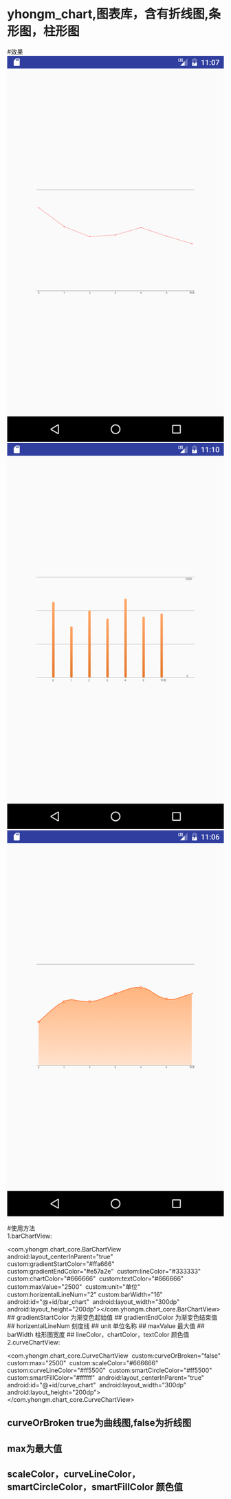 # yhongm_chart,图表库，含有折线图,条形图，柱形图
#效果
<img src="/preview/Screenshot_1491750474.png">
<img src="/preview/Screenshot_1491750643.png">
<img src="/preview/Screenshot_1491750379.png">

#使用方法
</br>
1.barChartView:

<com.yhongm.chart_core.BarChartView     android:layout_centerInParent="true"     custom:gradientStartColor="#ffa666"     custom:gradientEndColor="#e57a2e"     custom:lineColor="#333333"     custom:chartColor="#666666"     custom:textColor="#666666"     custom:maxValue="2500"     custom:unit="单位"     custom:horizentalLineNum="2"
    custom:barWidth="16"     android:id="@+id/bar_chart"     android:layout_width="300dp"     android:layout_height="200dp"></com.yhongm.chart_core.BarChartView>
	## gradientStartColor 为渐变色起始值
	## gradientEndColor 为渐变色结束值
	## horizentalLineNum 刻度线
	## unit 单位名称
	## maxValue 最大值
	## barWidth 柱形图宽度
	## lineColor，chartColor，textColor 颜色值
	</br>
2.curveChartView:

<com.yhongm.chart_core.CurveChartView     custom:curveOrBroken="false"     custom:max="2500"     custom:scaleColor="#666666"     custom:curveLineColor="#ff5500"     custom:smartCircleColor="#ff5500"     custom:smartFillColor="#ffffff"     android:layout_centerInParent="true"     android:id="@+id/curve_chart"     android:layout_width="300dp"     android:layout_height="200dp"> </com.yhongm.chart_core.CurveChartView>
 
  ## curveOrBroken true为曲线图,false为折线图
  ## max为最大值
  ## scaleColor，curveLineColor，smartCircleColor，smartFillColor 颜色值


